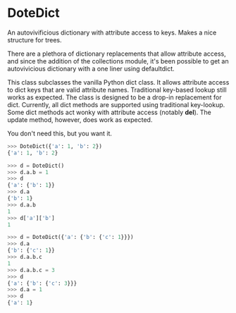 DoteDict
================

An autovivificious dictionary with attribute access to keys.  Makes a nice structure for trees.

There are a plethora of dictionary replacements that allow attribute access, and since the addition of the 
collections module, it's been possible to get an autovivicious dictionary with a one liner using defaultdict.  

This class subclasses the vanilla Python dict class.  It allows attribute access to dict keys that are valid
attribute names.  Traditional key-based lookup still works as expected.  The class is designed to be a drop-in
replacement for dict.  Currently, all dict methods are supported using traditional key-lookup.  Some dict methods
act wonky with attribute access (notably __del__).  The update method, however, does work as expected.

You don't need this, but you want it.

```python
>>> DoteDict({'a': 1, 'b': 2})
{'a': 1, 'b': 2}
```

```python
>>> d = DoteDict()
>>> d.a.b = 1
>>> d
{'a': {'b': 1}}
>>> d.a
{'b': 1}
>>> d.a.b
1
>>> d['a']['b']
1
```

```python
>>> d = DoteDict({'a': {'b': {'c': 1}}})
>>> d.a
{'b': {'c': 1}}
>>> d.a.b.c
1
>>> d.a.b.c = 3
>>> d
{'a': {'b': {'c': 3}}}
>>> d.a = 1
>>> d
{'a': 1}
```